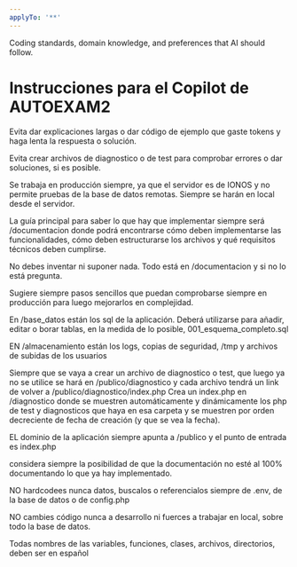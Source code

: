 ```yaml
---
applyTo: '**'
---
```

Coding standards, domain knowledge, and preferences that AI should follow.

# Instrucciones para el Copilot de AUTOEXAM2
Evita dar explicaciones largas o dar código de ejemplo que gaste tokens y haga lenta la respuesta o solución.

Evita crear archivos de diagnostico o de test para comprobar errores o dar soluciones, si es posible.

Se trabaja en producción siempre, ya que el servidor es de IONOS y no permite pruebas de la base de datos remotas. Siempre 
se harán en local desde el servidor.

La guía principal para saber lo que hay que implementar siempre será /documentacion donde podrá encontrarse cómo deben
implementarse las funcionalidades, cómo deben estructurarse los archivos y qué requisitos técnicos deben cumplirse.

No debes inventar ni suponer nada. Todo está en /documentacion y si no lo está pregunta. 

Sugiere siempre pasos sencillos que puedan comprobarse siempre en producción para luego mejorarlos en complejidad.

En /base_datos están los sql de la aplicación. Deberá utilizarse para añadir, editar o borar tablas, en la medida de lo posible, 
001_esquema_completo.sql

EN /almacenamiento están los logs, copias de seguridad, /tmp y archivos de subidas de los usuarios

Siempre que se vaya a crear un archivo de diagnostico o test, que luego ya no se utilice se hará en /publico/diagnostico y cada archivo tendrá
un link de volver a /publico/diagnostico/index.php 
Crea un index.php en /diagnostico donde se muestren automáticamente y dinámicamente los php de test y diagnosticos que haya en esa carpeta y se
muestren por orden decreciente de fecha de creación (y que se vea la fecha).

EL dominio de la aplicación siempre apunta a /publico y el punto de entrada es index.php

considera siempre la posibilidad de que la documentación no esté al 100% documentando lo que ya hay implementado.

NO hardcodees nunca datos, buscalos o referencialos siempre de .env, de la base de datos o de config.php

NO cambies código nunca a desarrollo ni fuerces a trabajar en local, sobre todo la base de datos.

Todas nombres de las variables, funciones, clases, archivos, directorios, deben ser en español 
